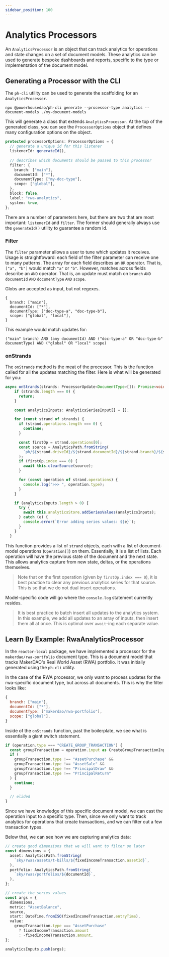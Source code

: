 ```yaml
---
sidebar_position: 100
---
```


# Analytics Processors

An `AnalyticsProcessor` is an object that can track analytics for operations and state changes on a set of document models. These analytics can be used to generate bespoke dashboards and reports, specific to the type or implementation of the document model.

## Generating a Processor with the CLI

The `ph-cli` utility can be used to generate the scaffolding for an `AnalyticsProcessor`.

```
npx @powerhousedao/ph-cli generate --processor-type analytics --document-models ./my-document-models
```

This will generate a class that extends `AnalyticsProcessor`. At the top of the generated class, you can see the `ProcessorOptions` object that defines many configuration options on the object.

```typescript
protected processorOptions: ProcessorOptions = {
  // generate a unique id for this listener
  listenerId: generateId(),
  
  // describes which documents should be passed to this processor
  filter: {
    branch: ["main"],
    documentId: ["*"],
    documentType: ["my-doc-type"],
    scope: ["global"],
  },
  block: false,
  label: "rwa-analytics",
  system: true,
};
```

There are a number of parameters here, but there are two that are most important: `listenerId` and `filter`. The former should generally always use the `generateId()` utility to guarantee a random id.

### Filter

The `filter` parameter allows a user to tune which updates it receives. Usage is straightfoward: each field of the filter parameter can receive one to many patterns. The array for each field describes an `OR` operator. That is, `["a", "b"]` would match `"a"` or `"b"`. However, matches across fields describe an `AND` operator. That is, an update must match on `branch` `AND` `documentId` `AND` `documentType` `AND` `scope`.

Globs are accepted as input, but not regexes.

```
{
  branch: ["main"],
  documentId: ["*"],
  documentType: ["doc-type-a", "doc-type-b"],
  scope: ["global", "local"],
}
```

This example would match updates for:

```
("main" branch) AND (any documentId) AND ("doc-type-a" OR "doc-type-b" documentType) AND ("global" OR "local" scope)
```

### onStrands

The `onStrands` method is the meat of the processor. This is the function called for all the updates matching the filter. Here is what will be generated for you:

```typescript
async onStrands(strands: ProcessorUpdate<DocumentType>[]): Promise<void> {
    if (strands.length === 0) {
      return;
    }

    const analyticsInputs: AnalyticsSeriesInput[] = [];

    for (const strand of strands) {
      if (strand.operations.length === 0) {
        continue;
      }

      const firstOp = strand.operations[0];
      const source = AnalyticsPath.fromString(
        `ph/${strand.driveId}/${strand.documentId}/${strand.branch}/${strand.scope}`,
      );
      if (firstOp.index === 0) {
        await this.clearSource(source);
      }

      for (const operation of strand.operations) {
        console.log(">>> ", operation.type);
      }
    }

    if (analyticsInputs.length > 0) {
      try {
        await this.analyticsStore.addSeriesValues(analyticsInputs);
      } catch (e) {
        console.error(`Error adding series values: ${e}`);
      }
    }
  }
```

This function provides a list of `strand` objects, each with a list of document-model operations (`Operation[]`) on them. Essentially, it is a list of lists. Each operation will have the previous state of the document and the next state. This allows analytics capture from new state, deltas, or the operations themselves.

> Note that on the first operation (given by `firstOp.index === 0`), it is best practice to clear any previous analytics series for that source. This is so that we do not dual insert operations.

Model-specific code will go where the `console.log` statement currently resides.

> It is best practice to batch insert all updates to the analytics system. In this example, we add all updates to an array of inputs, then insert them all at once. This is optimal over `await`-ing each separate value.

## Learn By Example: RwaAnalyticsProcessor

In the `reactor-local` package, we have implemented a processor for the `makerdao/rwa-portfolio` document type. This is a document model that tracks MakerDAO's Real World Asset (RWA) portfolio. It was initially generated using the `ph-cli` utility.

In the case of the RWA processor, we only want to process updates for the rwa-specific document type, but across all documents. This is why the filter looks like:

```js
{
  branch: ["main"],
  documentId: ["*"],
  documentType: ["makerdao/rwa-portfolio"],
  scope: ["global"],
}
```

Inside of the `onStrands` function, past the boilerplate, we see what is essentially a giant switch statement.

```typescript
if (operation.type === "CREATE_GROUP_TRANSACTION") {
  const groupTransaction = operation.input as CreateGroupTransactionInput;
  if (
    groupTransaction.type !== "AssetPurchase" &&
    groupTransaction.type !== "AssetSale" &&
    groupTransaction.type !== "PrincipalDraw" &&
    groupTransaction.type !== "PrincipalReturn"
  ) {
    continue;
  }

  // elided
}
```

Since we have knowledge of this specific document model, we can cast the operation input to a specific type. Then, since we only want to track analytics for operations that create transactions, and we can filter out a few transaction types.

Below that, we can see how we are capturing analytics data:

```typescript
// create good dimensions that we will want to filter on later
const dimensions = {
  asset: AnalyticsPath.fromString(
    `sky/rwas/assets/t-bills/${fixedIncomeTransaction.assetId}`,
  ),
  portfolio: AnalyticsPath.fromString(
    `sky/rwas/portfolios/${documentId}`,
  ),
};

// create the series values
const args = {
  dimensions,
  metric: "AssetBalance",
  source,
  start: DateTime.fromISO(fixedIncomeTransaction.entryTime),
  value:
    groupTransaction.type === "AssetPurchase"
      ? fixedIncomeTransaction.amount
      : -fixedIncomeTransaction.amount,
};

analyticsInputs.push(args);
```


